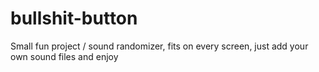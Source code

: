 # bullshit-button
Small fun project / sound randomizer, fits on every screen, just add your own sound files and enjoy
